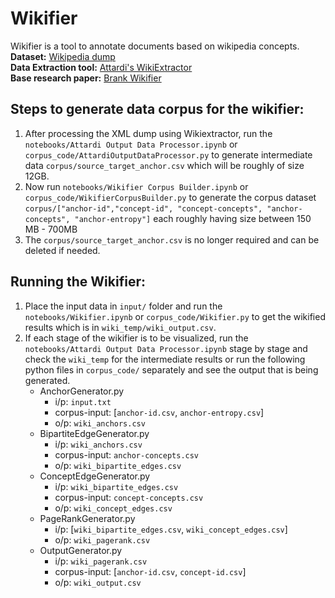 # Wikifier
Wikifier is a tool to annotate documents based on wikipedia concepts.<br>
<b>Dataset:</b> <a href="https://dumps.wikimedia.org/" target="_blank">Wikipedia dump</a><br>
<b>Data Extraction tool:</b> <a href= "https://github.com/attardi/wikiextractor" target="_blank">Attardi's WikiExtractor</a><br>
<b>Base research paper:</b> <a href="https://ailab.ijs.si/dunja/SiKDD2017/Papers/Brank_Wikifier.pdf" target="_blank"> Brank Wikifier</a><br>

## Steps to generate data corpus for the wikifier:
1. After processing the XML dump using Wikiextractor, run the `notebooks/Attardi Output Data Processor.ipynb` or `corpus_code/AttardiOutputDataProcessor.py` to generate intermediate data `corpus/source_target_anchor.csv` which will be roughly of size 12GB.
2. Now run `notebooks/Wikifier Corpus Builder.ipynb` or `corpus_code/WikifierCorpusBuilder.py` to generate the corpus dataset `corpus/["anchor-id","concept-id", "concept-concepts", "anchor-concepts", "anchor-entropy"]` each roughly having size between 150 MB - 700MB
3. The `corpus/source_target_anchor.csv` is no longer required and can be deleted if needed.

## Running the Wikifier:
1. Place the input data in `input/` folder and run the `notebooks/Wikifier.ipynb` or `corpus_code/Wikifier.py` to get the wikified results which is in `wiki_temp/wiki_output.csv`.
2. If each stage of the wikifier is to be visualized, run the `notebooks/Attardi Output Data Processor.ipynb` stage by stage and check the `wiki_temp` for the intermediate results or run the following python files in `corpus_code/` separately and see the output that is being generated.
    * AnchorGenerator.py
        * i/p: `input.txt`
        * corpus-input: [`anchor-id.csv`, `anchor-entropy.csv`]
        * o/p: `wiki_anchors.csv` 
    * BipartiteEdgeGenerator.py
        * i/p: `wiki_anchors.csv`  
        * corpus-input: `anchor-concepts.csv`
        * o/p: `wiki_bipartite_edges.csv`
    * ConceptEdgeGenerator.py
        * i/p: `wiki_bipartite_edges.csv` 
        * corpus-input: `concept-concepts.csv`
        * o/p: `wiki_concept_edges.csv`
    * PageRankGenerator.py
        * i/p: [`wiki_bipartite_edges.csv`, `wiki_concept_edges.csv`] 
        * o/p: `wiki_pagerank.csv`
    * OutputGenerator.py
        * i/p: `wiki_pagerank.csv`  
        * corpus-input: [`anchor-id.csv`, `concept-id.csv`]
        * o/p: `wiki_output.csv`
